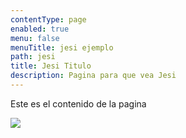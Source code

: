 ```yaml
---
contentType: page
enabled: true
menu: false
menuTitle: jesi ejemplo
path: jesi
title: Jesi Titulo
description: Pagina para que vea Jesi
---
```

Este es el contenido de la pagina



![](/assets/instagram-3319588_640.jpg)
